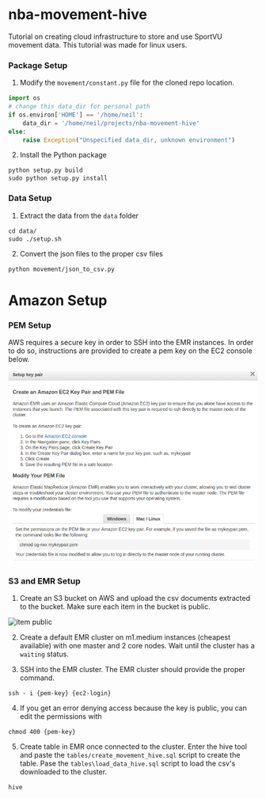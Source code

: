 # nba-movement-hive
Tutorial on creating cloud infrastructure to store and use SportVU movement data. This tutorial was made for linux users.

### Package Setup

1. Modify the `movement/constant.py` file for the cloned repo location.

```py
import os
# change this data_dir for personal path
if os.environ['HOME'] == '/home/neil':
    data_dir = '/home/neil/projects/nba-movement-hive'
else:
    raise Exception("Unspecified data_dir, unknown environment")
```

2. Install the Python package

```
python setup.py build
sudo python setup.py install
```

### Data Setup

1. Extract the data from the `data` folder
```
cd data/
sudo ./setup.sh
```

2. Convert the json files to the proper csv files

```
python movement/json_to_csv.py
```

# Amazon Setup

### PEM Setup

AWS requires a secure key in order to SSH into the EMR instances. In order to do so, instructions are provided to create a pem key on the EC2 console below.

![pem key](img/pem-creation.png)

### S3 and EMR Setup

1. Create an S3 bucket on AWS and upload the csv documents extracted to the bucket. Make sure each item in the bucket is public.

![item public](s3-public.png)

2. Create a default EMR cluster on m1.medium instances (cheapest available) with one master and 2 core nodes. Wait until the cluster has a `waiting` status.

3. SSH into the EMR cluster. The EMR cluster should provide the proper command.
```
ssh - i {pem-key} {ec2-login}
```

4. If you get an error denying access because the key is public, you can edit the permissions with
```
chmod 400 {pem-key}
```

5. Create table in EMR once connected to the cluster. Enter the hive tool and paste the `tables/create_movement_hive.sql` script to create the table. Pase the `tables\load_data_hive.sql` script to load the csv's downloaded to the cluster.
```
hive
```
